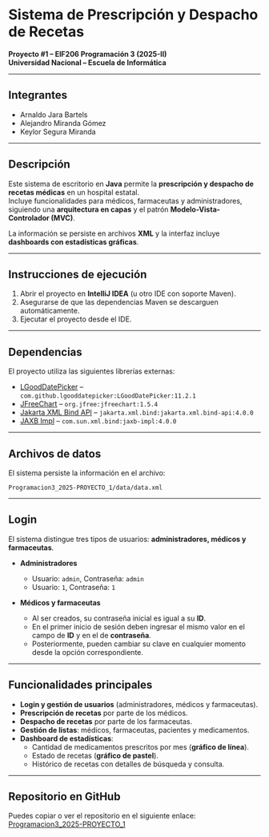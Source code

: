 # Sistema de Prescripción y Despacho de Recetas

**Proyecto #1 – EIF206 Programación 3 (2025-II)**  
**Universidad Nacional – Escuela de Informática**

---

## Integrantes

- Arnaldo Jara Bartels
- Alejandro Miranda Gómez
- Keylor Segura Miranda

---

## Descripción

Este sistema de escritorio en **Java** permite la **prescripción y despacho de recetas médicas** en un hospital estatal.  
Incluye funcionalidades para médicos, farmaceutas y administradores, siguiendo una **arquitectura en capas** y el patrón **Modelo-Vista-Controlador (MVC)**.

La información se persiste en archivos **XML** y la interfaz incluye **dashboards con estadísticas gráficas**.

---

## Instrucciones de ejecución

1. Abrir el proyecto en **IntelliJ IDEA** (u otro IDE con soporte Maven).
2. Asegurarse de que las dependencias Maven se descarguen automáticamente.
3. Ejecutar el proyecto desde el IDE.

---

## Dependencias

El proyecto utiliza las siguientes librerías externas:

- [LGoodDatePicker](https://github.com/LGoodDatePicker/LGoodDatePicker) – `com.github.lgooddatepicker:LGoodDatePicker:11.2.1`
- [JFreeChart](https://www.jfree.org/jfreechart/) – `org.jfree:jfreechart:1.5.4`
- [Jakarta XML Bind API](https://projects.eclipse.org/projects/ee4j.jaxb) – `jakarta.xml.bind:jakarta.xml.bind-api:4.0.0`
- [JAXB Impl](https://javaee.github.io/jaxb-v2/) – `com.sun.xml.bind:jaxb-impl:4.0.0`

---

## Archivos de datos

El sistema persiste la información en el archivo:

```
Programacion3_2025-PROYECTO_1/data/data.xml
```

---

## Login

El sistema distingue tres tipos de usuarios: **administradores, médicos y farmaceutas**.

- **Administradores**

  - Usuario: `admin`, Contraseña: `admin`
  - Usuario: `1`, Contraseña: `1`

- **Médicos y farmaceutas**
  - Al ser creados, su contraseña inicial es igual a su **ID**.
  - En el primer inicio de sesión deben ingresar el mismo valor en el campo de **ID** y en el de **contraseña**.
  - Posteriormente, pueden cambiar su clave en cualquier momento desde la opción correspondiente.

---

## Funcionalidades principales

- **Login y gestión de usuarios** (administradores, médicos y farmaceutas).
- **Prescripción de recetas** por parte de los médicos.
- **Despacho de recetas** por parte de los farmaceutas.
- **Gestión de listas**: médicos, farmaceutas, pacientes y medicamentos.
- **Dashboard de estadísticas**:
  - Cantidad de medicamentos prescritos por mes (**gráfico de línea**).
  - Estado de recetas (**gráfico de pastel**).
  - Histórico de recetas con detalles de búsqueda y consulta.

---

## Repositorio en GitHub

Puedes copiar o ver el repositorio en el siguiente enlace:  
[Programacion3_2025-PROYECTO_1](https://github.com/AlejandroMirandaGomez/Programacion3_2025-PROYECTO_1.git)
